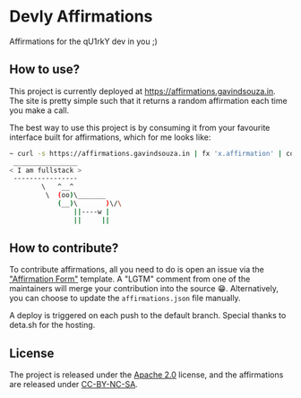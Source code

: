 # Devly Affirmations

Affirmations for the qU1rkY dev in you ;)

## How to use?

This project is currently deployed at https://affirmations.gavindsouza.in. The site is pretty simple such that it returns a random affirmation each time you make a call. 

The best way to use this project is by consuming it from your favourite interface built for affirmations, which for me looks like:

```bash
~ curl -s https://affirmations.gavindsouza.in | fx 'x.affirmation' | cowsay
 ________________
< I am fullstack >
 ----------------
        \   ^__^
         \  (oo)\_______
            (__)\       )\/\
                ||----w |
                ||     ||

```

## How to contribute?

To contribute affirmations, all you need to do is open an issue via the ["Affirmation Form"](//github.com/gavindsouza/devly-affirmations/issues/new?assignees=&labels=affirmation&template=submit_affirmation.yml) template. A "LGTM" comment from one of the maintainers will merge your contribution into the source 😁. Alternatively, you can choose to update the `affirmations.json` file manually.

A deploy is triggered on each push to the default branch. Special thanks to deta.sh for the hosting.

## License

The project is released under the [Apache 2.0](/LICENSE) license, and the affirmations are released under [CC-BY-NC-SA](/affirmations/LICENSE).